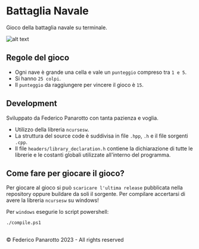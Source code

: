 # Battaglia Navale

Gioco della battaglia navale su terminale.

![alt text](https://cdn.discordapp.com/attachments/765646227303432232/1060286993399029921/game.png)

## Regole del gioco
- Ogni nave è grande una cella e vale un `punteggio` compreso tra `1 e 5`.
- Si hanno `25 colpi`.
- Il `punteggio` da raggiungere per vincere il gioco è `15`.

## Development
Sviluppato da Federico Panarotto con tanta pazienza e voglia.
- Utilizzo della libreria `ncursesw`.
- La struttura del source code è suddivisa in file `.hpp`, `.h` e il file sorgenti `.cpp`.
- Il file `headers/library_declaration.h` contiene la dichiarazione di tutte le librerie e le costanti globali utilizzate all'interno del programma.

## Come fare per giocare il gioco?
Per giocare al gioco si può `scaricare l'ultima release` pubblicata nella repository oppure buildare da soli il sorgente.
Per compilare accertarsi di avere la libreria `ncursesw` su windows!

Per `windows` esegurie lo script powershell:

    ./compile.ps1

##

&copy; Federico Panarotto 2023 - All rights reserved